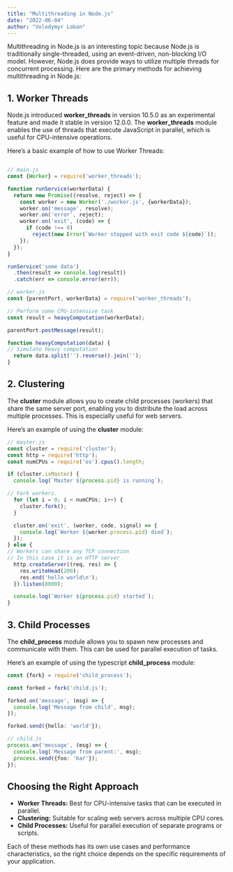 ```yaml
---
title: "Multithreading in Node.js"
date: "2022-06-04"
author: "Volodymyr Loban"
---
```

Multithreading in Node.js is an interesting topic because Node.js is traditionally single-threaded, using
an event-driven, non-blocking I/O model. However, Node.js does provide ways to utilize multiple threads for concurrent
processing. Here are the primary methods for achieving multithreading in Node.js:

## 1. Worker Threads

Node.js introduced **worker_threads** in version 10.5.0 as an experimental feature and made it stable in version 12.0.0.
The
**worker_threads** module enables the use of threads that execute JavaScript in parallel, which is useful for
CPU-intensive
operations.

Here’s a basic example of how to use Worker Threads:

```typescript

// main.js
const {Worker} = require('worker_threads');

function runService(workerData) {
  return new Promise((resolve, reject) => {
    const worker = new Worker('./worker.js', {workerData});
    worker.on('message', resolve);
    worker.on('error', reject);
    worker.on('exit', (code) => {
      if (code !== 0)
        reject(new Error(`Worker stopped with exit code ${code}`));
    });
  });
}

runService('some data')
  .then(result => console.log(result))
  .catch(err => console.error(err));

// worker.js
const {parentPort, workerData} = require('worker_threads');

// Perform some CPU-intensive task
const result = heavyComputation(workerData);

parentPort.postMessage(result);

function heavyComputation(data) {
// Simulate heavy computation
  return data.split('').reverse().join('');
}

```

## 2. Clustering

The **cluster** module allows you to create child processes (workers) that share the same server port, enabling you to
distribute the load across multiple processes. This is especially useful for web servers.

Here’s an example of using the **cluster** module:

```typescript
// master.js
const cluster = require('cluster');
const http = require('http');
const numCPUs = require('os').cpus().length;

if (cluster.isMaster) {
  console.log(`Master ${process.pid} is running`);

// Fork workers.
  for (let i = 0; i < numCPUs; i++) {
    cluster.fork();
  }

  cluster.on('exit', (worker, code, signal) => {
    console.log(`Worker ${worker.process.pid} died`);
  });
} else {
// Workers can share any TCP connection
// In this case it is an HTTP server
  http.createServer((req, res) => {
    res.writeHead(200);
    res.end('hello world\n');
  }).listen(8000);

  console.log(`Worker ${process.pid} started`);
}
```

## 3. Child Processes

The **child_process** module allows you to spawn new processes and communicate with them. This can be used for parallel
execution of tasks.

Here’s an example of using the typescript **child_process** module:

```typescript
const {fork} = require('child_process');

const forked = fork('child.js');

forked.on('message', (msg) => {
  console.log('Message from child', msg);
});

forked.send({hello: 'world'});

// child.js
process.on('message', (msg) => {
  console.log('Message from parent:', msg);
  process.send({foo: 'bar'});
});
```

## Choosing the Right Approach

- **Worker Threads:** Best for CPU-intensive tasks that can be executed in parallel.
- **Clustering:** Suitable for scaling web servers across multiple CPU cores.
- **Child Processes:** Useful for parallel execution of separate programs or scripts.

Each of these methods has its own use cases and performance characteristics, so the right choice depends on the specific
requirements of your application.







